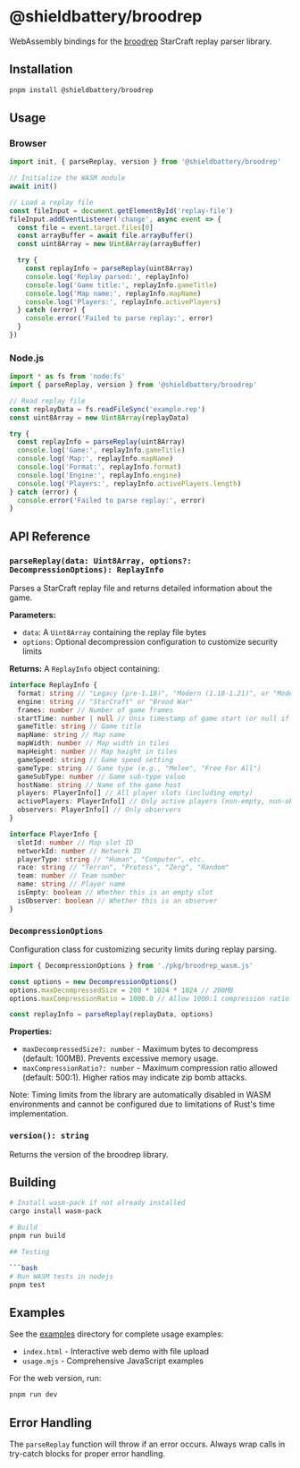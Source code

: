 # @shieldbattery/broodrep

WebAssembly bindings for the [broodrep](../broodrep/) StarCraft replay parser library.

## Installation

```bash
pnpm install @shieldbattery/broodrep
```

## Usage

### Browser

```javascript
import init, { parseReplay, version } from '@shieldbattery/broodrep'

// Initialize the WASM module
await init()

// Load a replay file
const fileInput = document.getElementById('replay-file')
fileInput.addEventListener('change', async event => {
  const file = event.target.files[0]
  const arrayBuffer = await file.arrayBuffer()
  const uint8Array = new Uint8Array(arrayBuffer)

  try {
    const replayInfo = parseReplay(uint8Array)
    console.log('Replay parsed:', replayInfo)
    console.log('Game title:', replayInfo.gameTitle)
    console.log('Map name:', replayInfo.mapName)
    console.log('Players:', replayInfo.activePlayers)
  } catch (error) {
    console.error('Failed to parse replay:', error)
  }
})
```

### Node.js

```javascript
import * as fs from 'node:fs'
import { parseReplay, version } from '@shieldbattery/broodrep'

// Read replay file
const replayData = fs.readFileSync('example.rep')
const uint8Array = new Uint8Array(replayData)

try {
  const replayInfo = parseReplay(uint8Array)
  console.log('Game:', replayInfo.gameTitle)
  console.log('Map:', replayInfo.mapName)
  console.log('Format:', replayInfo.format)
  console.log('Engine:', replayInfo.engine)
  console.log('Players:', replayInfo.activePlayers.length)
} catch (error) {
  console.error('Failed to parse replay:', error)
}
```

## API Reference

### `parseReplay(data: Uint8Array, options?: DecompressionOptions): ReplayInfo`

Parses a StarCraft replay file and returns detailed information about the game.

**Parameters:**

- `data`: A `Uint8Array` containing the replay file bytes
- `options`: Optional decompression configuration to customize security limits

**Returns:** A `ReplayInfo` object containing:

```typescript
interface ReplayInfo {
  format: string // "Legacy (pre-1.18)", "Modern (1.18-1.21)", or "Modern (1.21+)"
  engine: string // "StarCraft" or "Brood War"
  frames: number // Number of game frames
  startTime: number | null // Unix timestamp of game start (or null if invalid)
  gameTitle: string // Game title
  mapName: string // Map name
  mapWidth: number // Map width in tiles
  mapHeight: number // Map height in tiles
  gameSpeed: string // Game speed setting
  gameType: string // Game type (e.g., "Melee", "Free For All")
  gameSubType: number // Game sub-type value
  hostName: string // Name of the game host
  players: PlayerInfo[] // All player slots (including empty)
  activePlayers: PlayerInfo[] // Only active players (non-empty, non-observers)
  observers: PlayerInfo[] // Only observers
}

interface PlayerInfo {
  slotId: number // Map slot ID
  networkId: number // Network ID
  playerType: string // "Human", "Computer", etc.
  race: string // "Terran", "Protoss", "Zerg", "Random"
  team: number // Team number
  name: string // Player name
  isEmpty: boolean // Whether this is an empty slot
  isObserver: boolean // Whether this is an observer
}
```

### `DecompressionOptions`

Configuration class for customizing security limits during replay parsing.

```javascript
import { DecompressionOptions } from './pkg/broodrep_wasm.js'

const options = new DecompressionOptions()
options.maxDecompressedSize = 200 * 1024 * 1024 // 200MB
options.maxCompressionRatio = 1000.0 // Allow 1000:1 compression ratio

const replayInfo = parseReplay(replayData, options)
```

**Properties:**

- `maxDecompressedSize?: number` - Maximum bytes to decompress (default: 100MB). Prevents excessive memory usage.
- `maxCompressionRatio?: number` - Maximum compression ratio allowed (default: 500:1). Higher ratios may indicate zip bomb attacks.

Note: Timing limits from the library are automatically disabled in WASM environments and cannot be
configured due to limitations of Rust's time implementation.

### `version(): string`

Returns the version of the broodrep library.

## Building

````bash
# Install wasm-pack if not already installed
cargo install wasm-pack

# Build
pnpm run build

## Testing

```bash
# Run WASM tests in nodejs
pnpm test
````

## Examples

See the [examples](./examples/) directory for complete usage examples:

- `index.html` - Interactive web demo with file upload
- `usage.mjs` - Comprehensive JavaScript examples

For the web version, run:

```bash
pnpm run dev
```

## Error Handling

The `parseReplay` function will throw if an error occurs. Always wrap calls in try-catch blocks for
proper error handling.
